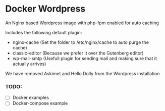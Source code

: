 # Docker Wordpress

An Nginx based Wordpress image with php-fpm enabled for auto caching

Includes the following default plugin:
- nginx-cache (Set the folder to /etc/nginx/cache to auto purge the cache)
- classic-editor (Because we prefer it over the Gutenberg editor)
- wp-mail-smtp (Usefull plugin for sending mail and making sure that it actually arrives)

We have removed Askimet and Hello Dolly from the Wordpress installation



### TODO:
- [ ] Docker examples
- [ ] Docker-compose example